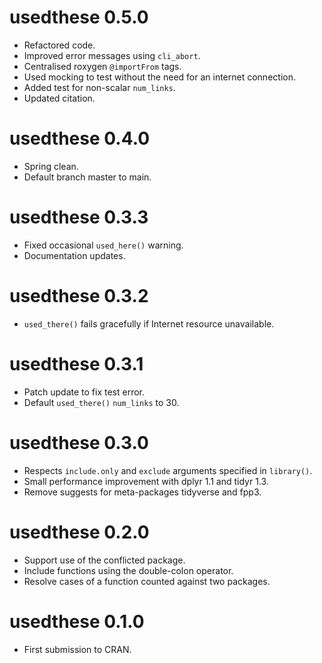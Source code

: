 # usedthese 0.5.0

* Refactored code.
* Improved error messages using `cli_abort`.
* Centralised roxygen `@importFrom` tags.
* Used mocking to test without the need for an internet connection.
* Added test for non-scalar `num_links`.
* Updated citation.

# usedthese 0.4.0

* Spring clean.
* Default branch master to main.

# usedthese 0.3.3

* Fixed occasional `used_here()` warning.
* Documentation updates.

# usedthese 0.3.2

* `used_there()` fails gracefully if Internet resource unavailable.

# usedthese 0.3.1

* Patch update to fix test error.
* Default `used_there()` `num_links` to 30.

# usedthese 0.3.0

* Respects `include.only` and `exclude` arguments specified in `library()`.
* Small performance improvement with dplyr 1.1 and tidyr 1.3.
* Remove suggests for meta-packages tidyverse and fpp3.

# usedthese 0.2.0

* Support use of the conflicted package.
* Include functions using the double-colon operator.
* Resolve cases of a function counted against two packages.

# usedthese 0.1.0

* First submission to CRAN.
